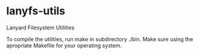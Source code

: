 lanyfs-utils
============

Lanyard Filesystem Utilities


To compile the utilities, run make in subdirectory ./bin.
Make sure using the apropriate Makefile for your operating system.

